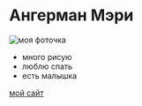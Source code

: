# Ангерман Мэри

![моя фоточка](https://vk.com/mary_deer?z=photo295154586_457249529%2Falbum295154586_0%2Frev)

- много рисую
- люблю спать
- есть малышка

[мой сайт](https://readymag.com/hello.marydeer/4121116/)